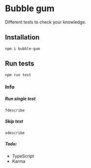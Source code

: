 # Bubble gum

Different tests to check your knowledge.

## Installation

```
npm i bubble-gum
```

## Run tests

```
npm run test
```

### Info

##### Run single test

```
fdescribe
```

##### Skip test

```
xdescribe
```

##### Todo:
* TypeScript
* Karma
